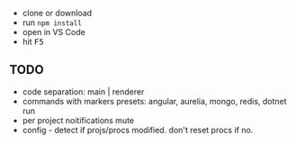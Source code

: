 * clone or download
* run `npm install`
* open in VS Code
* hit <kbd>F5</kbd>


## TODO
* code separation: main | renderer
* commands with markers presets: angular, aurelia, mongo, redis, dotnet run
* per project noitifications mute
* config - detect if projs/procs modified. don't reset procs if no.
